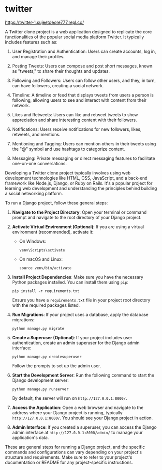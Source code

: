 # twitter
https://twitter-1.sujeetdeore777.repl.co/

A Twitter clone project is a web application designed to replicate the core functionalities of the popular social media platform Twitter. It typically includes features such as:

1. User Registration and Authentication: Users can create accounts, log in, and manage their profiles.

2. Posting Tweets: Users can compose and post short messages, known as "tweets," to share their thoughts and updates.

3. Following and Followers: Users can follow other users, and they, in turn, can have followers, creating a social network.

4. Timeline: A timeline or feed that displays tweets from users a person is following, allowing users to see and interact with content from their network.

5. Likes and Retweets: Users can like and retweet tweets to show appreciation and share interesting content with their followers.

6. Notifications: Users receive notifications for new followers, likes, retweets, and mentions.

7. Mentioning and Tagging: Users can mention others in their tweets using the "@" symbol and use hashtags to categorize content.

8. Messaging: Private messaging or direct messaging features to facilitate one-on-one conversations.

Developing a Twitter clone project typically involves using web development technologies like HTML, CSS, JavaScript, and a back-end framework like Node.js, Django, or Ruby on Rails. It's a popular project for learning web development and understanding the principles behind building a social networking platform.


To run a Django project, follow these general steps:

1. **Navigate to the Project Directory**: Open your terminal or command prompt and navigate to the root directory of your Django project.

2. **Activate Virtual Environment (Optional)**: If you are using a virtual environment (recommended), activate it:

   - On Windows:
     ```
     venv\Scripts\activate
     ```

   - On macOS and Linux:
     ```
     source venv/bin/activate
     ```

3. **Install Project Dependencies**: Make sure you have the necessary Python packages installed. You can install them using `pip`:

   ```
   pip install -r requirements.txt
   ```

   Ensure you have a `requirements.txt` file in your project root directory with the required packages listed.

4. **Run Migrations**: If your project uses a database, apply the database migrations:

   ```
   python manage.py migrate
   ```

5. **Create a Superuser (Optional)**: If your project includes user authentication, create an admin superuser for the Django admin interface:

   ```
   python manage.py createsuperuser
   ```

   Follow the prompts to set up the admin user.

6. **Start the Development Server**: Run the following command to start the Django development server:

   ```
   python manage.py runserver
   ```

   By default, the server will run on `http://127.0.0.1:8000/`.

7. **Access the Application**: Open a web browser and navigate to the address where your Django project is running, typically `http://127.0.0.1:8000/`. You should see your Django project in action.

8. **Admin Interface**: If you created a superuser, you can access the Django admin interface at `http://127.0.0.1:8000/admin/` to manage your application's data.

These are general steps for running a Django project, and the specific commands and configurations can vary depending on your project's structure and requirements. Make sure to refer to your project's documentation or README for any project-specific instructions.